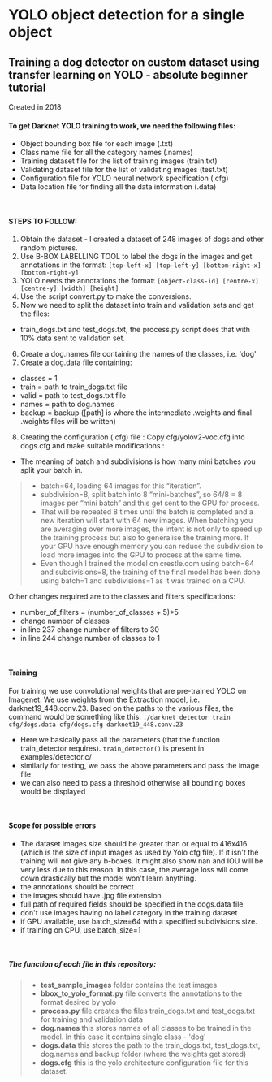 # YOLO object detection for a single object 
## Training a dog detector on custom dataset using transfer learning on YOLO - absolute beginner tutorial
Created in 2018

#### To get Darknet YOLO training to work, we need the following files:
- Object bounding box file for each image (.txt)
- Class name file for all the category names (.names)
- Training dataset file for the list of training images (train.txt)
- Validating dataset file for the list of validating images (test.txt)
- Configuration file for YOLO neural network specification (.cfg)
- Data location file for finding all the data information (.data) 

<br>

#### STEPS TO FOLLOW:
1. Obtain the dataset - I created a dataset of 248 images of dogs and other random pictures.
2. Use B-BOX LABELLING TOOL to label the dogs in the images and get annotations in the format: `[top-left-x] [top-left-y] [bottom-right-x] [bottom-right-y]`
3. YOLO needs the annotations the format: `[object-class-id] [centre-x] [centre-y] [width] [height]`
4. Use the script convert.py to make the conversions.
5. Now we need to split the dataset into train and validation sets and get the files:
- train_dogs.txt and test_dogs.txt, the process.py script does that with 10% data sent to validation set.
6. Create a dog.names file containing the names of the classes, i.e. 'dog'
7. Create a dog.data file containing:
- classes = 1
- train = path to train_dogs.txt file
- valid = path to test_dogs.txt file
- names = path to dog.names
- backup = backup ([path] is where the intermediate .weights and final .weights files will be written)
8. Creating the configuration (.cfg) file :
Copy cfg/yolov2-voc.cfg into dogs.cfg and make suitable modifications :
- The meaning of batch and subdivisions is how many mini batches you split
your batch in.
> - batch=64, loading 64 images for this “iteration”.
> - subdivision=8, split batch into 8 “mini-batches”, so 64/8 = 8 images per “mini batch” and this get sent to the GPU for process.
> - That will be repeated 8 times until the batch is completed and a new iteration will start with 64 new images. When batching you are averaging over more images, the intent is not only to speed up the training process but also to generalise the training more. If your GPU have enough memory you can reduce the subdivision to load more images into the GPU to process at the same time.
> - Even though I trained the model on crestle.com using batch=64
and subdivisions=8, the training of the final model has been done
using batch=1 and subdivisions=1 as it was trained on a CPU.

Other changes required are to the classes and filters specifications:
- number_of_filters = (number_of_classes + 5)*5
- change number of classes
- in line 237 change number of filters to 30
- in line 244 change number of classes to 1

<br>

#### Training

For training we use convolutional weights that are pre-trained YOLO on Imagenet. We use weights from the Extraction model, i.e. darknet19_448.conv.23. 
Based on the paths to the various files, the command would be something like this: 
`./darknet detector train cfg/dogs.data cfg/dogs.cfg darknet19_448.conv.23`
- Here we basically pass all the parameters (that the function train_detector requires). `train_detector()` is present in examples/detector.c/
- similarly for testing, we pass the above parameters and pass the image file 
- we can also need to pass a threshold otherwise all bounding boxes would be displayed 

<br> 

#### Scope for possible errors

- The dataset images size should be greater than or equal to 416x416 (which is the size of input images as used by Yolo cfg file). If it isn't the training will not give any b-boxes. It might also show nan and IOU will be very less due to this reason. In this case, the average loss will come down drastically but the model won't learn anything.
- the annotations should be correct
- the images should have .jpg file extension
- full path of required fields should be specified in the dogs.data file
- don't use images having no label category in the training dataset
- if GPU available, use batch_size=64 with a specified subdivisions size.
- if training on CPU, use batch_size=1

<br>

##### The function of each file in this repository:
> - **test_sample_images** folder contains the test images 
> - **bbox_to_yolo_format.py** file converts the annotations to the format desired by yolo
> - **process.py** file creates the files train_dogs.txt and test_dogs.txt for training and validation data
> - **dog.names** this stores names of all classes to be trained in the model. In this case it contains single class - 'dog'
> - **dogs.data** this stores the path to the train_dogs.txt, test_dogs.txt, dog.names and backup folder (where the weights get stored)
> - **dogs.cfg** this is the yolo architecture configuration file for this dataset.
